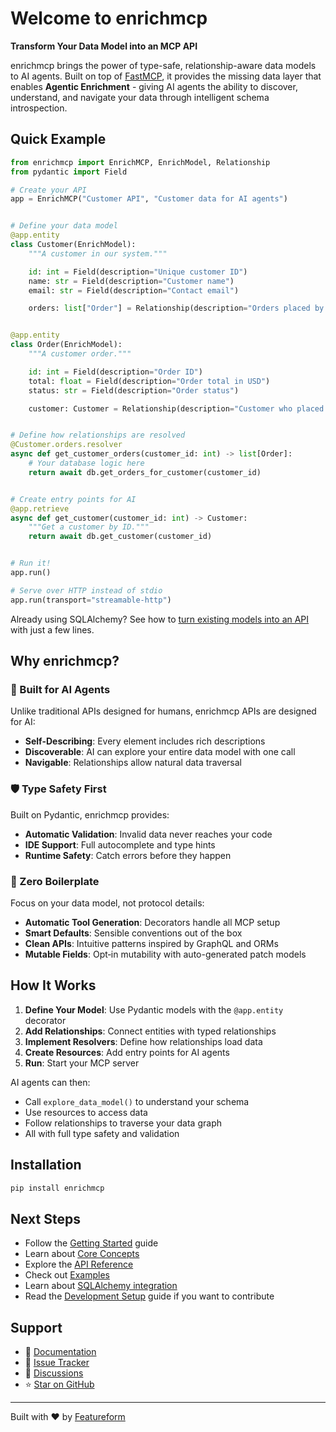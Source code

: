 # Welcome to enrichmcp

**Transform Your Data Model into an MCP API**

enrichmcp brings the power of type-safe, relationship-aware data models to AI agents. Built on top of [FastMCP](https://github.com/jlowin/fastmcp), it provides the missing data layer that enables **Agentic Enrichment** - giving AI agents the ability to discover, understand, and navigate your data through intelligent schema introspection.

## Quick Example

```python
from enrichmcp import EnrichMCP, EnrichModel, Relationship
from pydantic import Field

# Create your API
app = EnrichMCP("Customer API", "Customer data for AI agents")


# Define your data model
@app.entity
class Customer(EnrichModel):
    """A customer in our system."""

    id: int = Field(description="Unique customer ID")
    name: str = Field(description="Customer name")
    email: str = Field(description="Contact email")

    orders: list["Order"] = Relationship(description="Orders placed by this customer")


@app.entity
class Order(EnrichModel):
    """A customer order."""

    id: int = Field(description="Order ID")
    total: float = Field(description="Order total in USD")
    status: str = Field(description="Order status")

    customer: Customer = Relationship(description="Customer who placed this order")


# Define how relationships are resolved
@Customer.orders.resolver
async def get_customer_orders(customer_id: int) -> list[Order]:
    # Your database logic here
    return await db.get_orders_for_customer(customer_id)


# Create entry points for AI
@app.retrieve
async def get_customer(customer_id: int) -> Customer:
    """Get a customer by ID."""
    return await db.get_customer(customer_id)


# Run it!
app.run()

# Serve over HTTP instead of stdio
app.run(transport="streamable-http")
```

Already using SQLAlchemy? See how to
[turn existing models into an API](sqlalchemy.md) with just a few lines.

## Why enrichmcp?

### 🤖 Built for AI Agents

Unlike traditional APIs designed for humans, enrichmcp APIs are designed for AI:

- **Self-Describing**: Every element includes rich descriptions
- **Discoverable**: AI can explore your entire data model with one call
- **Navigable**: Relationships allow natural data traversal

### 🛡️ Type Safety First

Built on Pydantic, enrichmcp provides:

- **Automatic Validation**: Invalid data never reaches your code
- **IDE Support**: Full autocomplete and type hints
- **Runtime Safety**: Catch errors before they happen

### 🚀 Zero Boilerplate

Focus on your data model, not protocol details:

- **Automatic Tool Generation**: Decorators handle all MCP setup
- **Smart Defaults**: Sensible conventions out of the box
- **Clean APIs**: Intuitive patterns inspired by GraphQL and ORMs
- **Mutable Fields**: Opt‑in mutability with auto-generated patch models

## How It Works

1. **Define Your Model**: Use Pydantic models with the `@app.entity` decorator
2. **Add Relationships**: Connect entities with typed relationships
3. **Implement Resolvers**: Define how relationships load data
4. **Create Resources**: Add entry points for AI agents
5. **Run**: Start your MCP server

AI agents can then:
- Call `explore_data_model()` to understand your schema
- Use resources to access data
- Follow relationships to traverse your data graph
- All with full type safety and validation

## Installation

```bash
pip install enrichmcp
```

## Next Steps

- Follow the [Getting Started](getting-started.md) guide
- Learn about [Core Concepts](concepts.md)
- Explore the [API Reference](api.md)
- Check out [Examples](https://github.com/featureform/enrichmcp/tree/main/examples)
- Learn about [SQLAlchemy integration](sqlalchemy.md)
- Read the [Development Setup](../README.md#development-setup) guide if you want to contribute

## Support

- 📖 [Documentation](https://featureform.com/enrichmcp)
- 🐛 [Issue Tracker](https://github.com/featureform/enrichmcp/issues)
- 💬 [Discussions](https://github.com/featureform/enrichmcp/discussions)
- ⭐ [Star on GitHub](https://github.com/featureform/enrichmcp)

---

Built with ❤️ by [Featureform](https://featureform.com)
